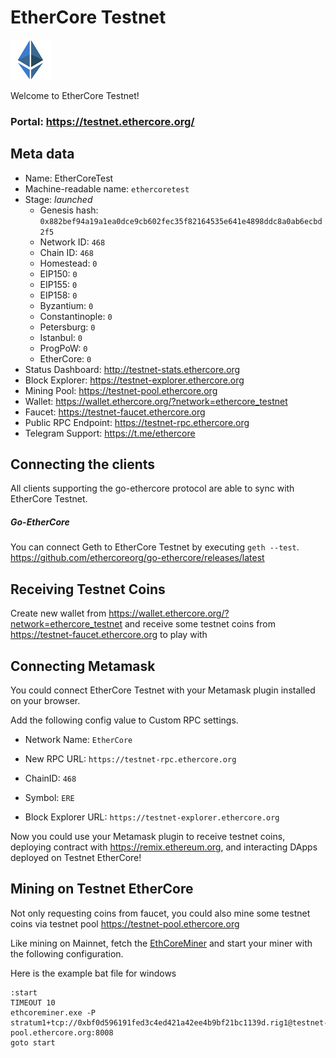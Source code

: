 # EtherCore Testnet

![EtherCore Logo](./ethercore.png)

Welcome to EtherCore Testnet!

### Portal: https://testnet.ethercore.org/

## Meta data

- Name: EtherCoreTest
- Machine-readable name: `ethercoretest`
- Stage: _launched_
  - Genesis hash: `0x882bef94a19a1ea0dce9cb602fec35f82164535e641e4898ddc8a0ab6ecbd2f5`
  - Network ID: `468`
  - Chain ID: `468`
  - Homestead: `0`
  - EIP150: `0`
  - EIP155: `0`
  - EIP158: `0`
  - Byzantium: `0`
  - Constantinople: `0`
  - Petersburg: `0`
  - Istanbul: `0`
  - ProgPoW: `0`
  - EtherCore: `0`
- Status Dashboard: http://testnet-stats.ethercore.org
- Block Explorer: https://testnet-explorer.ethercore.org
- Mining Pool: https://testnet-pool.ethercore.org
- Wallet: https://wallet.ethercore.org/?network=ethercore_testnet
- Faucet: https://testnet-faucet.ethercore.org
- Public RPC Endpoint: https://testnet-rpc.ethercore.org
- Telegram Support: https://t.me/ethercore

## Connecting the clients

All clients supporting the go-ethercore protocol are able to sync with EtherCore Testnet.

##### Go-EtherCore

You can connect Geth to EtherCore Testnet by executing `geth --test`. https://github.com/ethercoreorg/go-ethercore/releases/latest

## Receiving Testnet Coins

Create new wallet from https://wallet.ethercore.org/?network=ethercore_testnet and receive some testnet coins from https://testnet-faucet.ethercore.org to play with

## Connecting Metamask

You could connect EtherCore Testnet with your Metamask plugin installed on your browser.

Add the following config value to Custom RPC settings.

- Network Name: `EtherCore`

- New RPC URL: `https://testnet-rpc.ethercore.org`

- ChainID: `468`

- Symbol: `ERE`

- Block Explorer URL: `https://testnet-explorer.ethercore.org`

Now you could use your Metamask plugin to receive testnet coins, deploying contract with https://remix.ethereum.org, and interacting DApps deployed on Testnet EtherCore!

## Mining on Testnet EtherCore

Not only requesting coins from faucet, you could also mine some testnet coins via testnet pool https://testnet-pool.ethercore.org

Like mining on Mainnet, fetch the [EthCoreMiner](https://github.com/ethercoreorg/ethcoreminer/releases/latest) and start your miner with the following configuration.

Here is the example bat file for windows

```
:start
TIMEOUT 10
ethcoreminer.exe -P stratum1+tcp://0xbf0d596191fed3c4ed421a42ee4b9bf21bc1139d.rig1@testnet-pool.ethercore.org:8008
goto start
```
